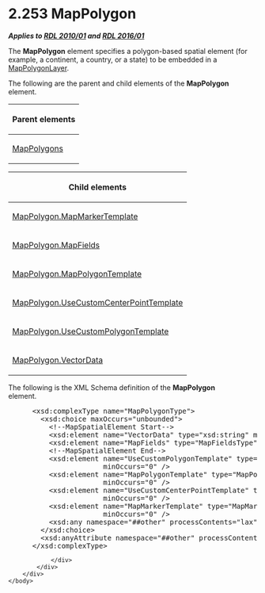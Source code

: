 <html dir="LTR" xmlns:mshelp="http://msdn.microsoft.com/mshelp" xmlns:ddue="http://ddue.schemas.microsoft.com/authoring/2003/5" xmlns:xlink="http://www.w3.org/1999/xlink" xmlns:tool="http://www.microsoft.com/tooltip">
    <head>
        <meta http-equiv="Content-Type" content="text/html; CHARSET=utf-8"></meta>
        <meta name="save" content="history"></meta>
        <title>2.253 MapPolygon</title>
        <xml>
            <mshelp:toctitle title="2.253 MapPolygon"></mshelp:toctitle>
            <mshelp:rltitle title="[MS-RDL]: MapPolygon"></mshelp:rltitle>
            <mshelp:keyword index="A" term="3ee27e43-26a2-4f27-9a31-d97e374d8633"></mshelp:keyword>
            <mshelp:attr name="DCSext.ContentType" value="open specification"></mshelp:attr>
            <mshelp:attr name="AssetID" value="3ee27e43-26a2-4f27-9a31-d97e374d8633"></mshelp:attr>
            <mshelp:attr name="TopicType" value="kbRef"></mshelp:attr>
            <mshelp:attr name="DCSext.Title" value="[MS-RDL]: MapPolygon" />
        </xml>
    </head>
    <body>
        <div id="header">
            <h1 class="heading">2.253 MapPolygon</h1>
        </div>
        <div id="mainSection">
            <div id="mainBody">
                <div id="allHistory" class="saveHistory"></div>
                <div id="sectionSection0" class="section" name="collapseableSection">
                    

<p><b><i>Applies to </i></b><a href="3428e690-a348-4ec7-8a6a-8efb42d2cdee.md"><b><i>RDL 2010/01</i></b></a><b><i>
and </i></b><a href="52ce3983-2bfc-4e72-9359-42aaf5fe4509.md"><b><i>RDL 2016/01</i></b></a></p>

<p>The <b>MapPolygon</b> element specifies a polygon-based
spatial element (for example, a continent, a country, or a state) to be
embedded in a <a href="f54fa273-d9b2-4e49-a896-6001bcda016b.md">MapPolygonLayer</a>.</p>

<p>The following are the parent and child elements of the <b>MapPolygon</b>
element.</p>

<table>
 <thead>
  <tr>
   <th>
   <p>Parent elements</p>
   </th>
  </tr>
 </thead>
 <tr>
  <td>
  <p><a href="e6130505-318c-41f6-808e-c14fa285a8de.md">MapPolygons</a></p>
  </td>
 </tr>
</table>

<p> </p>

<table>
 <thead>
  <tr>
   <th>
   <p>Child elements</p>
   </th>
  </tr>
 </thead>
 <tr>
  <td>
  <p><a href="1cb5fd16-74a6-4271-b447-72ef3310bbc3.md">MapPolygon.MapMarkerTemplate</a></p>
  </td>
 </tr>
 <tr>
  <td>
  <p><a href="d041e798-4747-4382-8bd3-64acafa8e080.md">MapPolygon.MapFields</a></p>
  </td>
 </tr>
 <tr>
  <td>
  <p><a href="bc9f1709-399a-4dce-b561-7119b680c0bc.md">MapPolygon.MapPolygonTemplate</a></p>
  </td>
 </tr>
 <tr>
  <td>
  <p><a href="7cdc9556-0c4e-4a01-866c-76b609eae244.md">MapPolygon.UseCustomCenterPointTemplate</a></p>
  </td>
 </tr>
 <tr>
  <td>
  <p><a href="dc689982-ebc1-41f8-8fe4-3163c8086e55.md">MapPolygon.UseCustomPolygonTemplate</a></p>
  </td>
 </tr>
 <tr>
  <td>
  <p><a href="f3179da4-d969-4b02-894c-83ed988885cf.md">MapPolygon.VectorData</a></p>
  </td>
 </tr>
</table>

<p>The following is the XML Schema definition of the <b>MapPolygon</b>
element.           </p>

<dl>
<dd>
<div><pre> &lt;xsd:complexType name=&quot;MapPolygonType&quot;&gt;
   &lt;xsd:choice maxOccurs=&quot;unbounded&quot;&gt;
     &lt;!--MapSpatialElement Start--&gt;
     &lt;xsd:element name=&quot;VectorData&quot; type=&quot;xsd:string&quot; minOccurs=&quot;1&quot; /&gt;
     &lt;xsd:element name=&quot;MapFields&quot; type=&quot;MapFieldsType&quot; minOccurs=&quot;0&quot; /&gt;
     &lt;!--MapSpatialElement End--&gt;
     &lt;xsd:element name=&quot;UseCustomPolygonTemplate&quot; type=&quot;xsd:string&quot; 
                  minOccurs=&quot;0&quot; /&gt;
     &lt;xsd:element name=&quot;MapPolygonTemplate&quot; type=&quot;MapPolygonTemplateType&quot; 
                  minOccurs=&quot;0&quot; /&gt;
     &lt;xsd:element name=&quot;UseCustomCenterPointTemplate&quot; type=&quot;xsd:string&quot; 
                  minOccurs=&quot;0&quot; /&gt;
     &lt;xsd:element name=&quot;MapMarkerTemplate&quot; type=&quot;MapMarkerTemplateType&quot; 
                  minOccurs=&quot;0&quot; /&gt;
     &lt;xsd:any namespace=&quot;##other&quot; processContents=&quot;lax&quot; /&gt;
   &lt;/xsd:choice&gt;
   &lt;xsd:anyAttribute namespace=&quot;##other&quot; processContents=&quot;lax&quot; /&gt;
 &lt;/xsd:complexType&gt;
</pre></div>
</dd></dl>


                </div>
            </div>
        </div>
    </body>
</html>